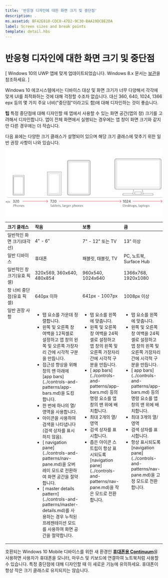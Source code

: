 ```yaml
---
title: '반응형 디자인에 대한 화면 크기 및 중단점'
description: .
ms.assetid: BF42E810-CDC8-47D2-9C30-BAA19DCBE2DA
label: Screen sizes and break points
template: detail.hbs
---
```


#  반응형 디자인에 대한 화면 크기 및 중단점


\[ Windows 10의 UWP 앱에 맞게 업데이트되었습니다. Windows 8.x 문서는 [보관](http://go.microsoft.com/fwlink/p/?linkid=619132)을 참조하세요. \]



Windows 10 에코시스템에서는 디바이스 대상 및 화면 크기가 너무 다양해서 각각에 맞게 UI를 최적화하는 것에 대해 걱정할 수조차 없습니다. 대신 360, 640, 1024, 1366 epx 등의 몇 가지 주요 너비("중단점"이라고도 함)에 대해 디자인하는 것이 좋습니다.

**팁** 특정 중단점에 대해 디자인할 때 앱에서 사용할 수 있는 화면 공간(앱의 창) 크기를 고려해서 디자인합니다. 앱이 전체 화면에서 실행되는 경우에는 앱 창이 화면 크기와 같지만 다른 경우에는 더 작습니다.
 

다음 표에는 다양한 크기 클래스가 설명되어 있으며 해당 크기 클래스에 맞추기 위한 일반 권장 사항이 나와 있습니다.

![반응형 디자인 중단점](images/rsp-design/rspd-breakpoints.png)

<table>
<colgroup>
<col width="25%" />
<col width="25%" />
<col width="25%" />
<col width="25%" />
</colgroup>
<thead>
<tr class="header">
<th align="left">크기 클래스</th>
<th align="left">작음</th>
<th align="left">보통</th>
<th align="left">큼</th>
</tr>
</thead>
<tbody>
<tr class="odd">
<td align="left">일반적인 화면 크기(대각선)</td>
<td align="left">4&quot; - 6&quot;</td>
<td align="left">7&quot; - 12&quot; 또는 TV</td>
<td align="left">13&quot; 이상</td>
</tr>
<tr class="even">
<td align="left">일반 디바이스</td>
<td align="left">휴대폰</td>
<td align="left">패블릿, 태블릿, TV</td>
<td align="left">PC, 노트북, Surface Hub</td>
</tr>
<tr class="odd">
<td align="left">일반적인 창 크기(유효 픽셀)</td>
<td align="left">320x569, 360x640, 480x854</td>
<td align="left">960x540, 1024x640</td>
<td align="left">1366x768, 1920x1080</td>
</tr>
<tr class="even">
<td align="left">창 너비 중단점(유효 픽셀)</td>
<td align="left">640px 이하</td>
<td align="left">641px - 1007px</td>
<td align="left">1008px 이상</td>
</tr>
<tr class="odd">
<td align="left" valign="top">일반 권장 사항</td>
<td align="left" valign="top"><ul>
<li>탭 요소를 가운데 정렬합니다.</li>
<li>왼쪽 및 오른쪽 창 여백을 12픽셀로 설정하고 앱 창의 왼쪽 및 오른쪽 가장자리 간에 시각적 구분을 만듭니다.</li>
<li>접근성 향상을 위해 창의 맨 아래에 [app bars](../controls-and-patterns/app-bars.md)을 도킹합니다.</li>
<li>한 번에 하나의 열/영역을 사용합니다.</li>
<li>아이콘을 사용하여 검색을 나타냅니다(검색 상자를 표시하지 않음).</li>
<li>[
            navigation pane](../controls-and-patterns/nav-pane.md)을 오버레이 모드로 전환하여 화면 공간을 절약합니다.</li>
<li>[
            master details pattern](../controls-and-patterns/master-details.md)를 사용하는 경우 누적된 프레젠테이션 모드를 사용하여 화면 공간을 절약합니다.</li>
</ul></td>
<td align="left" valign="top"><ul>
<li>탭 요소를 왼쪽에 맞춥니다.</li>
<li>왼쪽 및 오른쪽 창 여백을 24픽셀로 설정하고 앱 창의 왼쪽 및 오른쪽 가장자리 간에 시각적 구분을 만듭니다.</li>
<li>[
            app bars](../controls-and-patterns/app-bars.md) 등의 명령 요소를 앱 창의 맨 위에 배치합니다.</li>
<li>최대 2개의 열/영역</li>
<li>검색 상자를 표시합니다.</li>
<li>좁은 아이콘 스트립이 항상 표시되도록 [navigation pane](../controls-and-patterns/nav-pane.md)을 작은 모드로 전환합니다.</li>

</ul></td>
<td align="left" valign="top"><ul>
<li>탭 요소를 왼쪽에 맞춥니다.</li>
<li>왼쪽 및 오른쪽 창 여백을 24픽셀로 설정하고 앱 창의 왼쪽 및 오른쪽 가장자리 간에 시각적 구분을 만듭니다.</li>
<li>[
            app bars](../controls-and-patterns/app-bars.md) 등의 명령 요소를 앱 창의 맨 위에 배치합니다.</li>
<li>최대 3개의 열/영역</li>
<li>검색 상자를 표시합니다.</li>
<li>항상 표시되도록 [navigation pane](../controls-and-patterns/nav-pane.md)을 고정 모드로 전환합니다.</li>
</ul></td>
</tr>
</tbody>
</table>

호환되는 Windows 10 Mobile 디바이스를 위한 새 환경인 [**휴대폰용 Continuum**](http://go.microsoft.com/fwlink/p/?LinkID=699431)을 사용하면 사용자가 휴대폰을 모니터, 마우스 및 키보드에 연결하여 노트북처럼 사용할 수 있습니다. 특정 중단점에 대해 디자인할 때 이 새로운 기능에 유의하세요. 휴대폰이 항상 작은 크기 클래스로 유지되지는 않습니다.
 


<!--HONumber=Mar16_HO4-->


